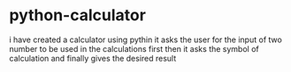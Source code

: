 # python-calculator
i have created a calculator  using pythin
it asks the user for the input of two number to be used in the calculations first
then it asks the symbol of calculation
and finally gives the desired result

